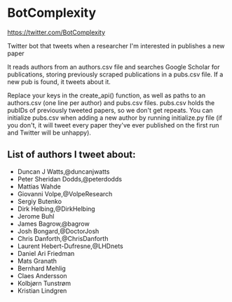 # BotComplexity
https://twitter.com/BotComplexity

Twitter bot that tweets when a researcher I'm interested in publishes a new paper

It reads authors from an authors.csv file and searches Google Scholar for publications, storing previously scraped publications in a pubs.csv file. If a new pub is found, it tweets about it.

Replace your keys in the create_api() function, as well as paths to an authors.csv (one line per author) and pubs.csv files. pubs.csv holds the pubIDs of previously tweeted papers, so we don't get repeats. You can initialize pubs.csv when adding a new author by running initialize.py file (if you don't, it will tweet every paper they've ever published on the first run and Twitter will be unhappy).

## List of authors I tweet about:
* Duncan J Watts,@duncanjwatts
* Peter Sheridan Dodds,@peterdodds
* Mattias Wahde
* Giovanni Volpe,@VolpeResearch
* Sergiy Butenko
* Dirk Helbing,@DirkHelbing
* Jerome Buhl
* James Bagrow,@bagrow
* Josh Bongard,@DoctorJosh
* Chris Danforth,@ChrisDanforth
* Laurent Hebert-Dufresne,@LHDnets
* Daniel Ari Friedman
* Mats Granath
* Bernhard Mehlig
* Claes Andersson
* Kolbjørn Tunstrøm
* Kristian Lindgren
